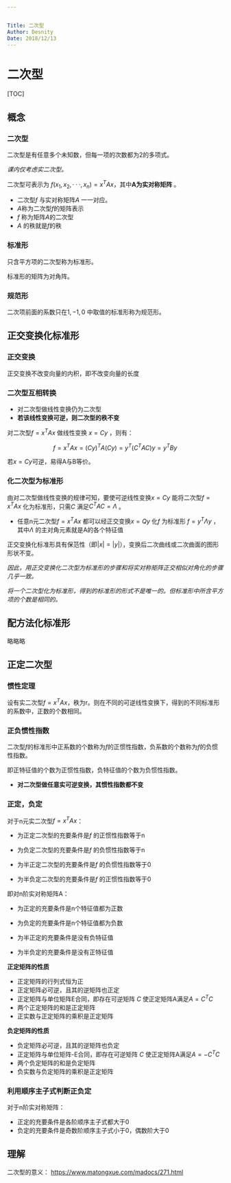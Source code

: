 ```yaml
---


Title: 二次型
Author: Desnity
Date: 2018/12/13
---
```


# 二次型

[TOC]



## 概念

### 二次型

二次型是有任意多个未知数，但每一项的次数都为2的多项式。

*课内仅考虑实二次型。*

二次型可表示为 $f(x_{1},x_{2},···,x_{n}) = x^{T}Ax$，其中**A为实对称矩阵** 。

- 二次型$f$ 与实对称矩阵$A$ 一一对应。
- $A$称为二次型$f$的矩阵表示
- $f$ 称为矩阵$A$的二次型
- $A$ 的秩就是$f$的秩



### 标准形

只含平方项的二次型称为标准形。

标准形的矩阵为对角阵。



### 规范形

二次项前面的系数只在$1,-1,0$ 中取值的标准形称为规范形。



## 正交变换化标准形

### 正交变换

正交变换不改变向量的内积，即不改变向量的长度



### 二次型互相转换

- 对二次型做线性变换仍为二次型
- **若该线性变换可逆，则二次型的秩不变** 



对二次型$f=x^{T}Ax$ 做线性变换 $x=Cy$ ，则有：

$$f=x^{T}Ax=(Cy)^TA(Cy)=y^{T}(C^{T}AC)y=y^{T}By$$

若$x=Cy​$ 可逆，易得A与B等价。



### 化二次型为标准形

由对二次型做线性变换的规律可知，要使可逆线性变换$x=Cy$ 能将二次型$f=x^{T}Ax$ 化为标准形，只需$C$ 满足$C^{T} A C =\Lambda$ 。

- 任意n元二次型$f=x^{T}Ax$ 都可以经正交变换$x=Qy$ 化$f$ 为标准形 $f=y^{T}\Lambda y$ ，其中$\Lambda$ 的主对角元素就是A的各个特征值



正交变换化标准形具有保范性（即$|x|=|y|$），变换后二次曲线或二次曲面的图形形状不变。

*因此，用正交变换化二次型为标准形的步骤和将实对称矩阵正交相似对角化的步骤几乎一致。* 

*将一个二次型化为标准形，得到的标准形的形式不是唯一的。但标准形中所含平方项的个数是相同的。* 



## 配方法化标准形

略略略



## 正定二次型

### 惯性定理

设有实二次型$f=x^{T}Ax$，秩为r。则在不同的可逆线性变换下，得到的不同标准形的系数中，正数的个数相同。



### 正负惯性指数

二次型$f$的标准形中正系数的个数称为$f$的正惯性指数，负系数的个数称为$f$的负惯性指数。

即正特征值的个数为正惯性指数，负特征值的个数为负惯性指数。

- **对二次型做任意实可逆变换，其惯性指数都不变** 



### 正定，负定

对于n元实二次型$f=x^{T}Ax$： 

- 为正定二次型的充要条件是$f$ 的正惯性指数等于n

- 为负定二次型的充要条件是$f$ 的负惯性指数等于n
- 为半正定二次型的充要条件是$f$ 的负惯性指数等于0
- 为半负定二次型的充要条件是$f$ 的正惯性指数等于0

即对n阶实对称矩阵A：

- 为正定的充要条件是n个特征值都为正数

- 为负定的充要条件是n个特征值都为负数
- 为半正定的充要条件是没有负特征值
- 为半负定的充要条件是没有正特征值



**正定矩阵的性质**

- 正定矩阵的行列式恒为正
- 正定矩阵必可逆，且其的逆矩阵也正定
- 正定矩阵与单位矩阵E合同，即存在可逆矩阵 $C$ 使正定矩阵A满足$A=C^{T}C$ 
- 两个正定矩阵的和是正定矩阵
- 正实数与正定矩阵的乘积是正定矩阵



**负定矩阵的性质**

- 负定矩阵必可逆，且其的逆矩阵也负定
- 正定矩阵与单位矩阵-E合同，即存在可逆矩阵 $C$ 使正定矩阵A满足$A=-C^{T}C$  
- 两个负定矩阵的和是负定矩阵
- 负实数与负定矩阵的乘积是正定矩阵





### 利用顺序主子式判断正负定

对于n阶实对称矩阵：

- 正定的充要条件是各阶顺序主子式都大于0
- 负定的充要条件是奇数阶顺序主子式小于0，偶数阶大于0



## 理解

二次型的意义： https://www.matongxue.com/madocs/271.html